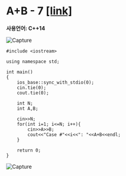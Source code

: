 # A+B - 7 [[link]](https://www.acmicpc.net/problem/11021)
**사용언어: C++14**

![Capture](https://user-images.githubusercontent.com/38516906/65825445-feae4c80-e244-11e9-8b89-29d485c95eaa.PNG)

```
#include <iostream>

using namespace std;

int main()
{
    ios_base::sync_with_stdio(0);
    cin.tie(0);
    cout.tie(0);
    
    int N;
    int A,B;
    
    cin>>N;
    for(int i=1; i<=N; i++){
        cin>>A>>B;
        cout<<"Case #"<<i<<": "<<A+B<<endl;
    }
        
    return 0;
}
```
![Capture](https://user-images.githubusercontent.com/38516906/65825433-dcb4ca00-e244-11e9-8e82-a70d29dfd3f4.PNG)
 
